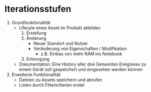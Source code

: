 Iterationsstufen
================

1. Grundfunktionalität
	- Lifecyle eines Asset im Produkt abbilden
		1. Erstellung
		2. Änderung
			- Neuer Standort und Nutzer
			- Veränderung von Eigenschaften / Modifikation
				- z.B. Einbau von mehr RAM ins Notebook
		3. Entsorgung
	- Dokumentation: Eine History aller drei Genannten Ereignisse zu einem Gerät soll gespeichert und eingesehen werden können
2. Erweiterte Funktionalität
	- Dateien zu Assets speichern und abrufen
	- Listen durch Filterkriterien erstel
